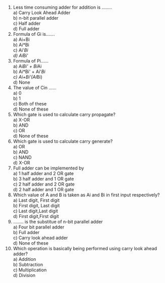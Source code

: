 1. Less time consuming adder for addition is ........</br>
 a) Carry Look Ahead Adder</br>
 b) n-bit parallel adder</br>
 c) Half adder</br>
 d) Full adder</br>
2. Formula of Gi is.......</br>
 a) Ai+Bi</br>
 b) Ai*Bi</br>
 c) Ai'*Bi</br>
 d) Ai*Bi'</br>
3. Formula of Pi......</br>
 a) Ai*Bi' + Bi*Ai</br>
 b) Ai*Bi' + Ai'*Bi</br>
 c) Ai+Bi'(Ai*Bi)</br>
 d) None</br>
4. The value of Cin ......</br>
 a) 0</br>
 b) 1</br>
 c) Both of these</br>
 d) None of these</br>
5. Which gate is used to calculate carry propagate?</br>
 a) X-OR</br>
 b) AND</br>
 c) OR</br>
 d) None of these</br>
6. Which gate is used to calculate carry generate?</br>
 a) OR</br>
 b) AND</br>
 c) NAND</br>
 d) X-OR</br>
7. Full adder can be implemented by</br>
 a) 1 half adder and 2 OR gate</br>
 b) 3 half adder and 1 OR gate</br>
 c) 2 half adder and 2 OR gate</br>
 d) 2 half adder and 1 OR gate</br>
8. Which value of A and B is taken as Ai and Bi in first input respectively?</br>
 a) Last digit, First digit</br>
 b) First digit, Last digit</br>
 c) Last digit,Last digit</br>
 d) First digit,First digit</br>
9. ........ is the substitue of n-bit parallel adder</br>
 a) Four bit parallel adder</br>
 b) Full adder</br>
 c) Carry look ahead adder</br>
 d) None of these</br>
10. Which operation is basically being performed using carry look ahead adder?</br>
 a) Addition</br>
 b) Subtraction</br>
 c) Multiplication</br>
 d) Division</br>
 
 
 
 
 
 
 
 
